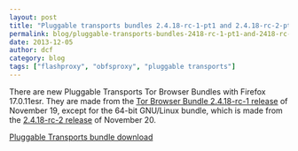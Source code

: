 ```yaml
---
layout: post
title: "Pluggable transports bundles 2.4.18-rc-1-pt1 and 2.4.18-rc-2-pt1 with Firefox 17.0.11esr"
permalink: blog/pluggable-transports-bundles-2418-rc-1-pt1-and-2418-rc-2-pt1-firefox-17011esr
date: 2013-12-05
author: dcf
category: blog
tags: ["flashproxy", "obfsproxy", "pluggable transports"]
---
```


There are new Pluggable Transports Tor Browser Bundles with Firefox 17.0.11esr. They are made from the [Tor Browser Bundle 2.4.18-rc-1 release](https://blog.torproject.org/blog/new-tor-browser-bundles-firefox-17011esr-and-tor-02418-rc) of November 19, except for the 64-bit GNU/Linux bundle, which is made from the [2.4.18-rc-2 release](https://blog.torproject.org/blog/64-bit-gnulinux-tor-browser-bundles-updated) of November 20.

[Pluggable Transports bundle download](https://www.torproject.org/docs/pluggable-transports.html.en#download)

